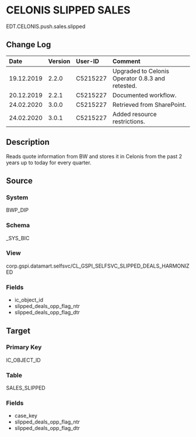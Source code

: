 # CELONIS SLIPPED SALES
EDT.CELONIS.push.sales.slipped


## Change Log
|   Date        |   Version |   User-ID     |   Comment     |
|   :--         |   :--     |   :--         |   :--         |
|   19.12.2019  |   2.2.0   |   C5215227    |   Upgraded to Celonis Operator 0.8.3 and retested.    |
|   20.12.2019  |   2.2.1   |   C5215227    |   Documented workflow.    |
|   24.02.2020  |   3.0.0   |   C5215227    |   Retrieved from SharePoint.    |
|   24.02.2020  |   3.0.1   |   C5215227    |   Added resource restrictions.    |


## Description
Reads quote information from BW and stores it in Celonis from the past 2 years up to today for every quarter.


## Source

### System
BWP_DIP

### Schema
_SYS_BIC

### View
corp.gspi.datamart.selfsvc/CL_GSPI_SELFSVC_SLIPPED_DEALS_HARMONIZED

### Fields
- ic_object_id
- slipped_deals_opp_flag_ntr
- slipped_deals_opp_flag_dtr


## Target

### Primary Key
IC_OBJECT_ID

### Table
SALES_SLIPPED

### Fields
- case_key
- slipped_deals_opp_flag_ntr
- slipped_deals_opp_flag_dtr